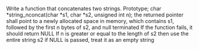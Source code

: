 Write a function that concatenates two strings. Prototype; char *string_nconcat(char *s1, char *s2, unsigned int n); the returned pointer shall point to a newly allocated space in memory, which contains s1, followed by the first n bytes of s2, and null terminated If the function fails, it should return NULL If n is greater or equal to the length of s2 then use the entire string s2 if NULL is passed, treat it as an empty string
